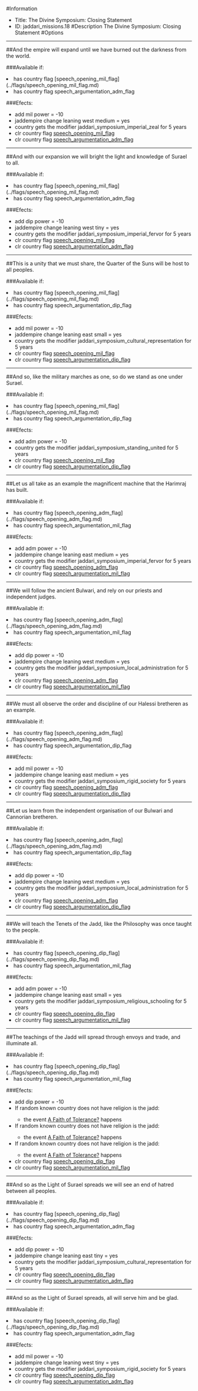 #Information
 - Title: The Divine Symposium: Closing Statement
 - ID: jaddari_missions.18
#Description
The Divine Symposium: Closing Statement
#Options

___
##And the empire will expand until we have burned out the darkness from the world.

###Available if:
<li>has country flag [speech_opening_mil_flag](../flags/speech_opening_mil_flag.md)</li><li>has country flag  speech_argumentation_adm_flag</li>

###Efects:<ul><li>add mil power = -10</li><li>jaddempire change leaning west medium = yes</li><li>country gets the modifier jaddari_symposium_imperial_zeal for 5 years</li><li>clr country flag [speech_opening_mil_flag](../flags/speech_opening_mil_flag.md)</li><li>clr country flag [speech_argumentation_adm_flag](../flags/speech_argumentation_adm_flag.md)</li></ul>

___
##And with our expansion we will bright the light and knowledge of Surael to all.

###Available if:
<li>has country flag [speech_opening_mil_flag](../flags/speech_opening_mil_flag.md)</li><li>has country flag  speech_argumentation_adm_flag</li>

###Efects:<ul><li>add dip power = -10</li><li>jaddempire change leaning west tiny = yes</li><li>country gets the modifier jaddari_symposium_imperial_fervor for 5 years</li><li>clr country flag [speech_opening_mil_flag](../flags/speech_opening_mil_flag.md)</li><li>clr country flag [speech_argumentation_adm_flag](../flags/speech_argumentation_adm_flag.md)</li></ul>

___
##This is a unity that we must share, the Quarter of the Suns will be host to all peoples.

###Available if:
<li>has country flag [speech_opening_mil_flag](../flags/speech_opening_mil_flag.md)</li><li>has country flag  speech_argumentation_dip_flag</li>

###Efects:<ul><li>add mil power = -10</li><li>jaddempire change leaning east small = yes</li><li>country gets the modifier jaddari_symposium_cultural_representation for 5 years</li><li>clr country flag [speech_opening_mil_flag](../flags/speech_opening_mil_flag.md)</li><li>clr country flag [speech_argumentation_dip_flag](../flags/speech_argumentation_dip_flag.md)</li></ul>

___
##And so, like the military marches as one, so do we stand as one under Surael.

###Available if:
<li>has country flag [speech_opening_mil_flag](../flags/speech_opening_mil_flag.md)</li><li>has country flag  speech_argumentation_dip_flag</li>

###Efects:<ul><li>add adm power = -10</li><li>country gets the modifier jaddari_symposium_standing_united for 5 years</li><li>clr country flag [speech_opening_mil_flag](../flags/speech_opening_mil_flag.md)</li><li>clr country flag [speech_argumentation_dip_flag](../flags/speech_argumentation_dip_flag.md)</li></ul>

___
##Let us all take as an example the magnificent machine that the Harimraj has built.

###Available if:
<li>has country flag [speech_opening_adm_flag](../flags/speech_opening_adm_flag.md)</li><li>has country flag  speech_argumentation_mil_flag</li>

###Efects:<ul><li>add adm power = -10</li><li>jaddempire change leaning east medium = yes</li><li>country gets the modifier jaddari_symposium_imperial_fervor for 5 years</li><li>clr country flag [speech_opening_adm_flag](../flags/speech_opening_adm_flag.md)</li><li>clr country flag [speech_argumentation_mil_flag](../flags/speech_argumentation_mil_flag.md)</li></ul>

___
##We will follow the ancient Bulwari, and rely on our priests and independent judges.

###Available if:
<li>has country flag [speech_opening_adm_flag](../flags/speech_opening_adm_flag.md)</li><li>has country flag  speech_argumentation_mil_flag</li>

###Efects:<ul><li>add dip power = -10</li><li>jaddempire change leaning west medium = yes</li><li>country gets the modifier jaddari_symposium_local_administration for 5 years</li><li>clr country flag [speech_opening_adm_flag](../flags/speech_opening_adm_flag.md)</li><li>clr country flag [speech_argumentation_mil_flag](../flags/speech_argumentation_mil_flag.md)</li></ul>

___
##We must all observe the order and discipline of our Halessi bretheren as an example.

###Available if:
<li>has country flag [speech_opening_adm_flag](../flags/speech_opening_adm_flag.md)</li><li>has country flag  speech_argumentation_dip_flag</li>

###Efects:<ul><li>add mil power = -10</li><li>jaddempire change leaning east medium = yes</li><li>country gets the modifier jaddari_symposium_rigid_society for 5 years</li><li>clr country flag [speech_opening_adm_flag](../flags/speech_opening_adm_flag.md)</li><li>clr country flag [speech_argumentation_dip_flag](../flags/speech_argumentation_dip_flag.md)</li></ul>

___
##Let us learn from the independent organisation of our Bulwari and Cannorian bretheren.

###Available if:
<li>has country flag [speech_opening_adm_flag](../flags/speech_opening_adm_flag.md)</li><li>has country flag  speech_argumentation_dip_flag</li>

###Efects:<ul><li>add dip power = -10</li><li>jaddempire change leaning west medium = yes</li><li>country gets the modifier jaddari_symposium_local_administration for 5 years</li><li>clr country flag [speech_opening_adm_flag](../flags/speech_opening_adm_flag.md)</li><li>clr country flag [speech_argumentation_dip_flag](../flags/speech_argumentation_dip_flag.md)</li></ul>

___
##We will teach the Tenets of the Jadd, like the Philosophy was once taught to the people.

###Available if:
<li>has country flag [speech_opening_dip_flag](../flags/speech_opening_dip_flag.md)</li><li>has country flag  speech_argumentation_mil_flag</li>

###Efects:<ul><li>add adm power = -10</li><li>jaddempire change leaning east small = yes</li><li>country gets the modifier jaddari_symposium_religious_schooling for 5 years</li><li>clr country flag [speech_opening_dip_flag](../flags/speech_opening_dip_flag.md)</li><li>clr country flag [speech_argumentation_mil_flag](../flags/speech_argumentation_mil_flag.md)</li></ul>

___
##The teachings of the Jadd will spread through envoys and trade, and illuminate all.

###Available if:
<li>has country flag [speech_opening_dip_flag](../flags/speech_opening_dip_flag.md)</li><li>has country flag  speech_argumentation_mil_flag</li>

###Efects:<ul><li>add dip power = -10</li><li>If random known country does not have religion is the jadd:</li><ul><li>the event [A Faith of Tolerance?](../events/a_faith_of_tolerance.md) happens</li></ul><li>If random known country does not have religion is the jadd:</li><ul><li>the event [A Faith of Tolerance?](../events/a_faith_of_tolerance.md) happens</li></ul><li>If random known country does not have religion is the jadd:</li><ul><li>the event [A Faith of Tolerance?](../events/a_faith_of_tolerance.md) happens</li></ul><li>clr country flag [speech_opening_dip_flag](../flags/speech_opening_dip_flag.md)</li><li>clr country flag [speech_argumentation_mil_flag](../flags/speech_argumentation_mil_flag.md)</li></ul>

___
##And so as the Light of Surael spreads we will see an end of hatred between all peoples.

###Available if:
<li>has country flag [speech_opening_dip_flag](../flags/speech_opening_dip_flag.md)</li><li>has country flag  speech_argumentation_adm_flag</li>

###Efects:<ul><li>add dip power = -10</li><li>jaddempire change leaning east tiny = yes</li><li>country gets the modifier jaddari_symposium_cultural_representation for 5 years</li><li>clr country flag [speech_opening_dip_flag](../flags/speech_opening_dip_flag.md)</li><li>clr country flag [speech_argumentation_adm_flag](../flags/speech_argumentation_adm_flag.md)</li></ul>

___
##And so as the Light of Surael spreads, all will serve him and be glad.

###Available if:
<li>has country flag [speech_opening_dip_flag](../flags/speech_opening_dip_flag.md)</li><li>has country flag  speech_argumentation_adm_flag</li>

###Efects:<ul><li>add mil power = -10</li><li>jaddempire change leaning west tiny = yes</li><li>country gets the modifier jaddari_symposium_rigid_society for 5 years</li><li>clr country flag [speech_opening_dip_flag](../flags/speech_opening_dip_flag.md)</li><li>clr country flag [speech_argumentation_adm_flag](../flags/speech_argumentation_adm_flag.md)</li></ul>
